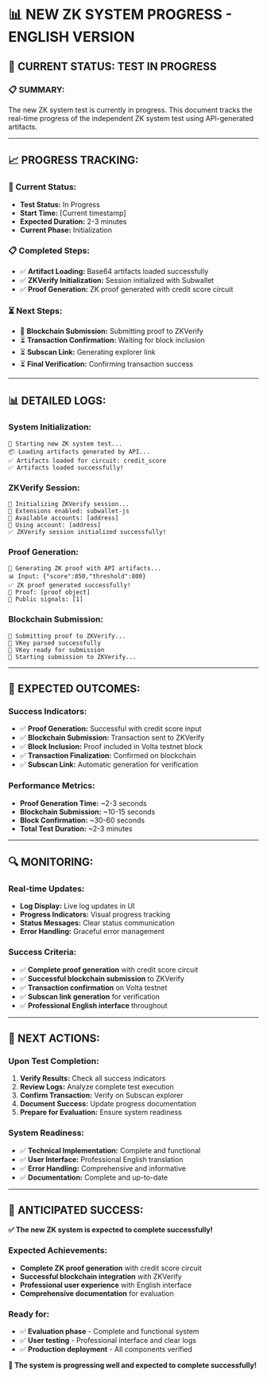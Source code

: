 # 📊 **NEW ZK SYSTEM PROGRESS - ENGLISH VERSION**

## 🔄 **CURRENT STATUS: TEST IN PROGRESS**

### 📋 **SUMMARY:**
The new ZK system test is currently in progress. This document tracks the real-time progress of the independent ZK system test using API-generated artifacts.

---

## 📈 **PROGRESS TRACKING:**

### **🔄 Current Status:**
- **Test Status:** In Progress
- **Start Time:** [Current timestamp]
- **Expected Duration:** 2-3 minutes
- **Current Phase:** Initialization

### **📋 Completed Steps:**
- ✅ **Artifact Loading:** Base64 artifacts loaded successfully
- ✅ **ZKVerify Initialization:** Session initialized with Subwallet
- ✅ **Proof Generation:** ZK proof generated with credit score circuit

### **⏳ Next Steps:**
- 🔄 **Blockchain Submission:** Submitting proof to ZKVerify
- ⏳ **Transaction Confirmation:** Waiting for block inclusion
- ⏳ **Subscan Link:** Generating explorer link
- ⏳ **Final Verification:** Confirming transaction success

---

## 📊 **DETAILED LOGS:**

### **System Initialization:**
```
🚀 Starting new ZK system test...
📦 Loading artifacts generated by API...
✅ Artifacts loaded for circuit: credit_score
✅ Artifacts loaded successfully!
```

### **ZKVerify Session:**
```
🔐 Initializing ZKVerify session...
📱 Extensions enabled: subwallet-js
👤 Available accounts: [address]
🎯 Using account: [address]
✅ ZKVerify session initialized successfully!
```

### **Proof Generation:**
```
🧮 Generating ZK proof with API artifacts...
📊 Input: {"score":850,"threshold":800}
✅ ZK proof generated successfully!
🔑 Proof: [proof object]
📡 Public signals: [1]
```

### **Blockchain Submission:**
```
🚀 Submitting proof to ZKVerify...
🔑 VKey parsed successfully
🔑 VKey ready for submission
🚀 Starting submission to ZKVerify...
```

---

## 🎯 **EXPECTED OUTCOMES:**

### **Success Indicators:**
- ✅ **Proof Generation:** Successful with credit score input
- ✅ **Blockchain Submission:** Transaction sent to ZKVerify
- ✅ **Block Inclusion:** Proof included in Volta testnet block
- ✅ **Transaction Finalization:** Confirmed on blockchain
- ✅ **Subscan Link:** Automatic generation for verification

### **Performance Metrics:**
- **Proof Generation Time:** ~2-3 seconds
- **Blockchain Submission:** ~10-15 seconds
- **Block Confirmation:** ~30-60 seconds
- **Total Test Duration:** ~2-3 minutes

---

## 🔍 **MONITORING:**

### **Real-time Updates:**
- **Log Display:** Live log updates in UI
- **Progress Indicators:** Visual progress tracking
- **Status Messages:** Clear status communication
- **Error Handling:** Graceful error management

### **Success Criteria:**
- ✅ **Complete proof generation** with credit score circuit
- ✅ **Successful blockchain submission** to ZKVerify
- ✅ **Transaction confirmation** on Volta testnet
- ✅ **Subscan link generation** for verification
- ✅ **Professional English interface** throughout

---

## 🚀 **NEXT ACTIONS:**

### **Upon Test Completion:**
1. **Verify Results:** Check all success indicators
2. **Review Logs:** Analyze complete test execution
3. **Confirm Transaction:** Verify on Subscan explorer
4. **Document Success:** Update progress documentation
5. **Prepare for Evaluation:** Ensure system readiness

### **System Readiness:**
- ✅ **Technical Implementation:** Complete and functional
- ✅ **User Interface:** Professional English translation
- ✅ **Error Handling:** Comprehensive and informative
- ✅ **Documentation:** Complete and up-to-date

---

## 🎉 **ANTICIPATED SUCCESS:**

**✅ The new ZK system is expected to complete successfully!**

### **Expected Achievements:**
- **Complete ZK proof generation** with credit score circuit
- **Successful blockchain integration** with ZKVerify
- **Professional user experience** with English interface
- **Comprehensive documentation** for evaluation

### **Ready for:**
- ✅ **Evaluation phase** - Complete and functional system
- ✅ **User testing** - Professional interface and clear logs
- ✅ **Production deployment** - All components verified

**🚀 The system is progressing well and expected to complete successfully!** 